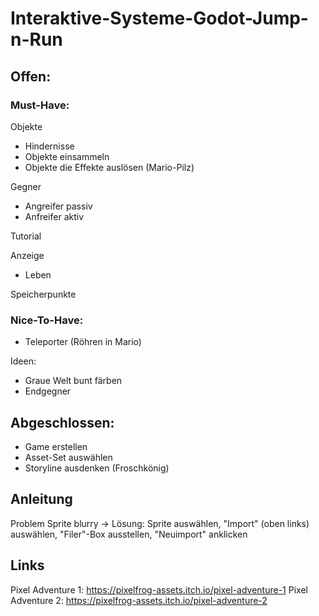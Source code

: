 # Interaktive-Systeme-Godot-Jump-n-Run

## Offen:
### Must-Have:

Objekte
- Hindernisse 
- Objekte einsammeln
- Objekte die Effekte auslösen (Mario-Pilz)

Gegner
- Angreifer passiv
- Anfreifer aktiv

Tutorial

Anzeige
- Leben

Speicherpunkte


### Nice-To-Have:
- Teleporter (Röhren in Mario)

Ideen:
- Graue Welt bunt färben
- Endgegner


## Abgeschlossen:
- Game erstellen
- Asset-Set auswählen
- Storyline ausdenken (Froschkönig)

## Anleitung
Problem Sprite blurry -> Lösung: Sprite auswählen, "Import" (oben links) auswählen, "Filer"-Box ausstellen, "Neuimport" anklicken

## Links
Pixel Adventure 1: https://pixelfrog-assets.itch.io/pixel-adventure-1
Pixel Adventure 2: https://pixelfrog-assets.itch.io/pixel-adventure-2

